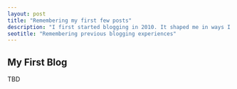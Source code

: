 ```yaml
---
layout: post
title: "Remembering my first few posts"
description: "I first started blogging in 2010. It shaped me in ways I couldn't have predicted"
seotitle: "Remembering previous blogging experiences"
---
```


## My First Blog

TBD